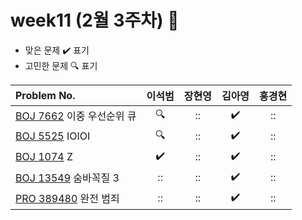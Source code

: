 
# week11 (2월 3주차) :pencil:

- 맞은 문제 :heavy_check_mark: 표기
- 고민한 문제 :mag: 표기


| Problem No.                                                                           |       이석범       | 장현영 |       김아영       | 홍경현 |
|:--------------------------------------------------------------------------------------| :----------------: | :----------------: | :----------------:|:----------------: |
| [BOJ 7662](https://www.acmicpc.net/problem/7662) 이중 우선순위 큐                           |:mag:|::|:heavy_check_mark:|::|
| [BOJ 5525](https://www.acmicpc.net/problem/5525) IOIOI                                |:mag:|::|:heavy_check_mark:|::|
| [BOJ 1074](https://www.acmicpc.net/problem/1074) Z                                   |:heavy_check_mark:|::|:heavy_check_mark:|::|
| [BOJ 13549](https://www.acmicpc.net/problem/13549) 숨바꼭질 3                             |::|::|:heavy_check_mark:|::|
| [PRO 389480](https://school.programmers.co.kr/learn/courses/30/lessons/389480 ) 완전 범죄 |::|::|:heavy_check_mark:|::|
